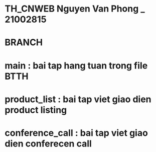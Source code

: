 # TH_CNWEB Nguyen Van Phong _ 21002815
#                 BRANCH 
# main : bai tap hang tuan trong file BTTH
# product_list : bai tap viet giao dien product listing
# conference_call : bai tap viet giao dien conferecen call
